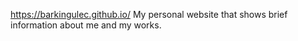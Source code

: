 https://barkingulec.github.io/
My personal website that shows brief information about me and my works.
